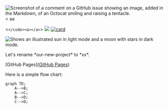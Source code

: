 ![Screenshot of a comment on a GitHub issue showing an image, added in the Markdown, of an Octocat smiling and raising a tentacle.](https://myoctocat.com/assets/images/base-octocat.svg)
<
aa

><x>
<`</code><a></a>`>
<img src="https://img.shields.io/badge/WhatsApp-25D366?style=for-the-badge&logo=whatsapp&logoColor=white" />
[![card](https://github-readme-stats.vercel.app/api?username=iuricode&theme=default)](https://github.com/anuraghazra/github-readme-stats)

<picture>
  <source media="(prefers-color-scheme: dark)" srcset="https://user-images.githubusercontent.com/25423296/163456776-7f95b81a-f1ed-45f7-b7ab-8fa810d529fa.png">
  <source media="(prefers-color-scheme: light)" srcset="https://user-images.githubusercontent.com/25423296/163456779-a8556205-d0a5-45e2-ac17-42d089e3c3f8.png">
  <img alt="Shows an illustrated sun in light mode and a moon with stars in dark mode." src="https://user-images.githubusercontent.com/25423296/163456779-a8556205-d0a5-45e2-ac17-42d089e3c3f8.png">
</picture>


Let's rename \*our-new-project\* to \*<x>xx</x>\*.

[GitHub Pages]([GitHub Pages](dasddas))

Here is a simple flow chart:

```mermaid
graph TD;
    A-->B;
    A-->C;
    B-->D;
    C-->D;
```
